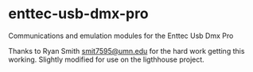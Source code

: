 # enttec-usb-dmx-pro
Communications and emulation modules for the Enttec Usb Dmx Pro

Thanks to Ryan Smith <smit7595@umn.edu> for the hard work getting this working.
Slightly modified for use on the ligthhouse project.
